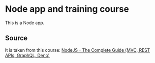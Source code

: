 # Node app and training course

This is a Node app.

## Source

It is taken from this course: [NodeJS - The Complete Guide (MVC, REST APIs, GraphQL, Deno)](https://udemy.com/course/nodejs-the-complete-guide/)
